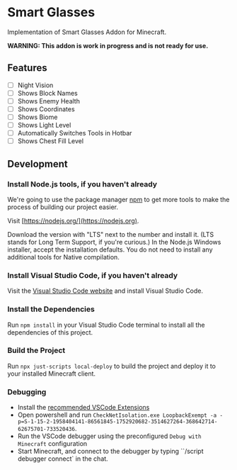 # Smart Glasses

Implementation of Smart Glasses Addon for Minecraft.

**WARNING: This addon is work in progress and is not ready for use.**

## Features

- [ ] Night Vision
- [ ] Shows Block Names
- [ ] Shows Enemy Health
- [ ] Shows Coordinates
- [ ] Shows Biome
- [ ] Shows Light Level
- [ ] Automatically Switches Tools in Hotbar
- [ ] Shows Chest Fill Level

## Development

### Install Node.js tools, if you haven't already

We're going to use the package manager [npm](https://www.npmjs.com/package/npm) to get more tools to make the process of building our project easier.

Visit [https://nodejs.org/](https://nodejs.org).

Download the version with "LTS" next to the number and install it. (LTS stands for Long Term Support, if you're curious.) In the Node.js Windows installer, accept the installation defaults. You do not need to install any additional tools for Native compilation.

### Install Visual Studio Code, if you haven't already

Visit the [Visual Studio Code website](https://code.visualstudio.com) and install Visual Studio Code.

### Install the Dependencies

Run `npm install` in your Visual Studio Code terminal to install all the dependencies of this project.

### Build the Project

Run `npx just-scripts local-deploy` to build the project and deploy it to your installed Minecraft client.

### Debugging

- Install the [recommended VSCode Extensions](.vscode/extensions.json)
- Open powershell and run `CheckNetIsolation.exe LoopbackExempt -a -p=S-1-15-2-1958404141-86561845-1752920682-3514627264-368642714-62675701-733520436`.
- Run the VSCode debugger using the preconfigured `Debug with Minecraft` configuration
- Start Minecraft, and connect to the debugger by typing ``/script debugger connect` in the chat.

